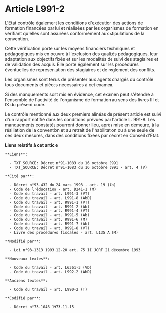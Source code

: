 # Article L991-2

L'Etat contrôle également les conditions d'exécution des actions de formation financées par lui et réalisées par les
organismes de formation en vérifiant qu'elles sont assurées conformément aux stipulations de la convention.

Cette vérification porte sur les moyens financiers techniques et pédagogiques mis en oeuvre à l'exclusion des qualités
pédagogiques, leur adaptation aux objectifs fixés et sur les modalités de suivi des stagiaires et de validation des acquis.
Elle porte également sur les procédures éventuelles de représentation des stagiaires et de règlement des conflits.

Les organismes sont tenus de présenter aux agents chargés du contrôle tous documents et pièces nécessaires à cet examen.

Si des manquements sont mis en évidence, cet examen peut s'étendre à l'ensemble de l'activité de l'organisme de formation au
sens des livres III et IX du présent code.

Le contrôle mentionné aux deux premiers alinéas du présent article est suivi d'un rapport notifié dans les conditions prévues
par l'article L. 991-8. Les manquements constatés pourront donner lieu, après mise en demeure, à la résiliation de la
convention et au retrait de l'habilitation ou à une seule de ces deux mesures, dans des conditions fixées par décret en
Conseil d'Etat.

**Liens relatifs à cet article**

	**Liens**:

	  - TXT_SOURCE: Décret n°91-1083 du 16 octobre 1991
	  - TXT_SOURCE: Décret n°91-1083 du 16 octobre 1991 - art. 4 (V)

	**Cité par**:

	  - Décret n°93-432 du 24 mars 1993 - art. 19 (Ab)
	  - Code de l'éducation - art. D241-1 (M)
	  - Code du travail - art. L991-3 (VT)
	  - Code du travail - art. L991-8 (AbD)
	  - Code du travail - art. R991-1 (VT)
	  - Code du travail - art. R991-2 (Ab)
	  - Code du travail - art. R991-4 (VT)
	  - Code du travail - art. R991-5 (Ab)
	  - Code du travail - art. R991-6 (M)
	  - Code du travail - art. R991-7 (Ab)
	  - Code du travail - art. R991-8 (VT)
	  - Livre des procédures fiscales - art. L135 A (M)

	**Modifié par**:

	  - Loi n°93-1313 1993-12-20 art. 75 II JORF 21 décembre 1993

	**Nouveaux textes**:

	  - Code du travail - art. L6361-3 (VD)
	  - Code du travail - art. L992-2 (AbD)

	**Anciens textes**:

	  - Code du travail - art. L990-2 (T)

	**Codifié par**:

	  - Décret n°73-1046 1973-11-15
